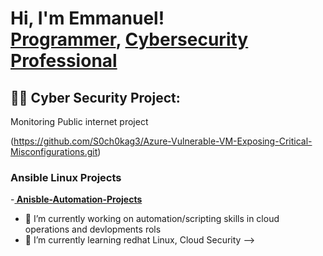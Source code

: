 <h1>Hi, I'm Emmanuel! <br/><a href="https://github.com/S0ch0kag3">Programmer</a>, <a href="https://www.linkedin.com/in/emmanuel-saint-louis-61a81718b/">Cybersecurity Professional</a>

<h2>👨‍💻 Cyber Security Project:</h2>

 Monitoring Public internet project
 
(https://github.com/S0ch0kag3/Azure-Vulnerable-VM-Exposing-Critical-Misconfigurations.git) </b>


<h3> Ansible Linux Projects</h3>

-<b>[ Anisble-Automation-Projects
](https://github.com/S0ch0kag3/Anisble-Automation-Projects.git) </b>




- 🔭 I’m currently working on automation/scripting skills in cloud operations and devlopments rols
- 🌱 I’m currently learning redhat Linux, Cloud Security
-->
